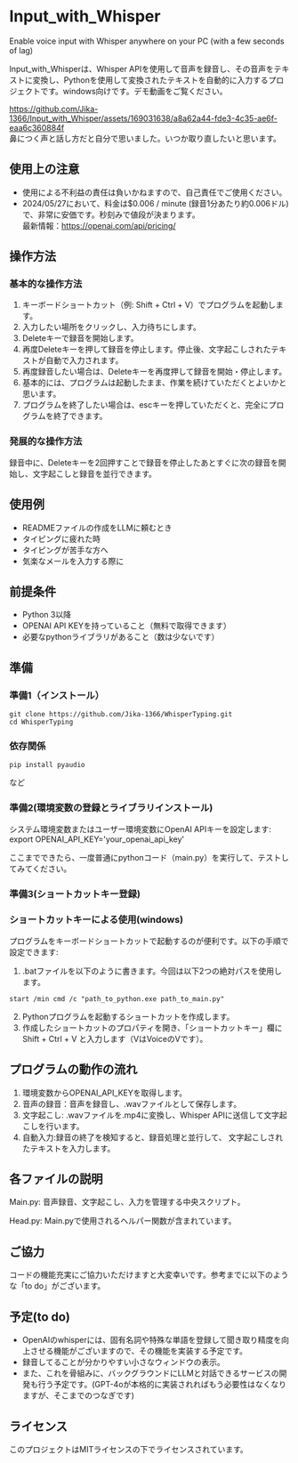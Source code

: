 # Input_with_Whisper
Enable voice input with Whisper anywhere on your PC (with a few seconds of lag)


Input_with_Whisperは、Whisper APIを使用して音声を録音し、その音声をテキストに変換し、Pythonを使用して変換されたテキストを自動的に入力するプロジェクトです。windows向けです。デモ動画をご覧ください。

https://github.com/Jika-1366/Input_with_Whisper/assets/169031638/a8a62a44-fde3-4c35-ae6f-eaa6c360884f <br>
鼻につく声と話し方だと自分で思いました。いつか取り直したいと思います。

## 使用上の注意
* 使用による不利益の責任は負いかねますので、自己責任でご使用ください。
* 2024/05/27において、料金は$0.006 / minute  (録音1分あたり約0.006ドル)で、非常に安価です。秒刻みで値段が決まります。<br>
最新情報：https://openai.com/api/pricing/

## 操作方法
### 基本的な操作方法
1. キーボードショートカット（例: Shift + Ctrl + V）でプログラムを起動します。
2. 入力したい場所をクリックし、入力待ちにします。
3. Deleteキーで録音を開始します。
4. 再度Deleteキーを押して録音を停止します。停止後、文字起こしされたテキストが自動で入力されます。
5. 再度録音したい場合は、Deleteキーを再度押して録音を開始・停止します。
6. 基本的には、プログラムは起動したまま、作業を続けていただくとよいかと思います。
7. プログラムを終了したい場合は、escキーを押していただくと、完全にプログラムを終了できます。

### 発展的な操作方法
録音中に、Deleteキーを2回押すことで録音を停止したあとすぐに次の録音を開始し、文字起こしと録音を並行できます。


## 使用例
* READMEファイルの作成をLLMに頼むとき
* タイピングに疲れた時
* タイピングが苦手な方へ
* 気楽なメールを入力する際に



## 前提条件
* Python 3以降
* OPENAI API KEYを持っていること（無料で取得できます）
* 必要なpythonライブラリがあること（数は少ないです）

## 準備
### 準備1（インストール）
``` batch
git clone https://github.com/Jika-1366/WhisperTyping.git
cd WhisperTyping
```

### 依存関係
``` batch 
pip install pyaudio 
```

など


### 準備2(環境変数の登録とライブラリインストール)
システム環境変数またはユーザー環境変数にOpenAI APIキーを設定します:
export OPENAI_API_KEY='your_openai_api_key'

ここまでできたら、一度普通にpythonコード（main.py）を実行して、テストしてみてください。


### 準備3(ショートカットキー登録)
### ショートカットキーによる使用(windows)
プログラムをキーボードショートカットで起動するのが便利です。以下の手順で設定できます:
1. .batファイルを以下のように書きます。今回は以下2つの絶対パスを使用します。
``` batch
start /min cmd /c "path_to_python.exe path_to_main.py"
```
2. Pythonプログラムを起動するショートカットを作成します。
3. 作成したショートカットのプロパティを開き、「ショートカットキー」欄に Shift + Ctrl + V と入力します（VはVoiceのVです）。

## プログラムの動作の流れ
1. 環境変数からOPENAI_API_KEYを取得します。
2. 音声の録音：音声を録音し、.wavファイルとして保存します。
3. 文字起こし: .wavファイルを.mp4に変換し、Whisper APIに送信して文字起こしを行います。
4. 自動入力:録音の終了を検知すると、録音処理と並行して、 文字起こしされたテキストを入力します。


## 各ファイルの説明
Main.py: 音声録音、文字起こし、入力を管理する中央スクリプト。

Head.py: Main.pyで使用されるヘルパー関数が含まれています。


## ご協力
コードの機能充実にご協力いただけますと大変幸いです。参考までに以下のような「to do」がございます。

## 予定(to do)
* OpenAIのwhisperには、固有名詞や特殊な単語を登録して聞き取り精度を向上させる機能がございますので、その機能を実装する予定です。
* 録音してることが分かりやすい小さなウィンドウの表示。
* また、これを骨組みに、バックグラウンドにLLMと対話できるサービスの開発も行う予定です。(GPT-4oが本格的に実装されればもう必要性はなくなりますが、そこまでのつなぎです)


## ライセンス
このプロジェクトはMITライセンスの下でライセンスされています。

